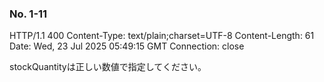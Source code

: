 ### No. 1-11

HTTP/1.1 400 
Content-Type: text/plain;charset=UTF-8
Content-Length: 61
Date: Wed, 23 Jul 2025 05:49:15 GMT
Connection: close

stockQuantityは正しい数値で指定してください。